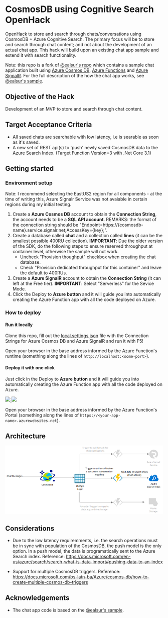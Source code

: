 # CosmosDB using Cognitive Search OpenHack

OpenHack to store and search through chats/conversations using  CosmosDB + Azure Cognitive Search.
The primary focus will be to store and search through chat content; and not about the development of an actual chat app.  This hack will build upon an existing chat app sample and extend it with search functionality.  

Note: this repo is a fork of [@ealsur's repo](https://github.com/ealsur/serverlessnotifications) which contains a sample chat application built using [Azure Cosmos DB](https://docs.microsoft.com/azure/cosmos-db/introduction), [Azure Functions](https://azure.microsoft.com/services/functions/) and [Azure SignalR](https://docs.microsoft.com/azure/azure-signalr/signalr-overview).  For the full description of the how the chat app works, see [@ealsur's sample](https://github.com/ealsur/serverlessnotifications).  

## Objective of the Hack

Development of an MVP to store and search through chat content.

## Target Acceptance Criteria

- All saved chats are searchable with low latency, i.e is searable as soon as it's saved.
- A new set of REST api(s) to 'push' newly saved CosmosDB data to the Azure Search Index.  (Target Function Version=3 with .Net Core 3.1)

## Getting started

### Environment setup
Note: I recommend selecting the EastUS2 region for all components - at the time of writing this, Azure Signalr Service was not avaiable in certain regions during my initial testing.   

1. Create a **Azure Cosmos DB** account to obtain the **Connection String**, the account needs to be a **SQL API account**. REMARKS: the format of the connection string should be "Endpoint=https://{cosmosdb-name}.service.signalr.net;AccessKey={key};".
2. Create a database called **chat** and a collection called **lines** (it can be the smallest possible 400RU collection).  **IMPORTANT**: Due the older version of the SDK, do the following steps to ensure reserved throughput at container level, otherwise the sample will not work.  
    - Uncheck "Provision thoughput" checkbox when creating the chat database.
    - Check "Provision dedicated throughput for this container" and leave the default to 400RUs. 
3. Create a **Azure SignalR** account to obtain the **Connection String** (it can left at the Free tier).  **IMPORTANT**: Select "Serverless" for the Sevice Mode. 
4. Click the Deploy to **Azure button** and it will guide you into automatically creating the Azure Function app with all the code deployed on Azure.

### How to deploy

#### Run it locally

Clone this repo, fill out the [local.settings.json](https://github.com/ealsur/serverlessnotifications/blob/master/src/function/ChangeFeedSignalR/local.settings.json) file with the Connection Strings for Azure Cosmos DB and Azure SignalR and run it with F5!

Open your browser in the base address informed by the Azure Function's runtime (something along the lines of `http://localhost:<some-port>`).

#### Deploy it with one click

Just click in the Deploy to **Azure button** and it will guide you into automatically creating the Azure Function app with all the code deployed on Azure.

<a href="https://portal.azure.com/#create/Microsoft.Template/uri/https%3A%2F%2Fraw.githubusercontent.com%2Fbecheng%2Fcosmosdb-cognitivesearch-hack%2Fmaster%2Fazuredeploy.json" target="_blank">
    <img src="http://azuredeploy.net/deploybutton.png"/>
</a>
<a href="http://armviz.io/#/?load=https%3A%2F%2Fraw.githubusercontent.com%2Fbecheng%2Fcosmosdb-cognitivesearch-hack%2Fmaster%2Fazuredeploy.json" target="_blank">
    <img src="http://armviz.io/visualizebutton.png"/>
</a>

Open your browser in the base address informed by the Azure Function's Portal (something along the lines of `https://<your-app-name>.azurewebsites.net`).

## Architecture
![alt text](https://github.com/becheng/cosmosdb-cognitivesearch-hack/blob/master/images/cosmos+search+hack_architecture.png "Conceptual Architecture")

## Considerations

- Due to the low latency requiremments, i.e. the search operations must be in sync with population of the CosmosDB, the push model is the only option.  In a push model, the data is programatically sent to the Azure Search index.  Reference: https://docs.microsoft.com/en-us/azure/search/search-what-is-data-import#pushing-data-to-an-index

- Support for multiple CosmosDB triggers.  Reference: https://docs.microsoft.com/bs-latn-ba/Azure/cosmos-db/how-to-create-multiple-cosmos-db-triggers

## Acknowledgements

* The chat app code is based on the [@ealsur's sample](https://github.com/ealsur/serverlessnotifications).
